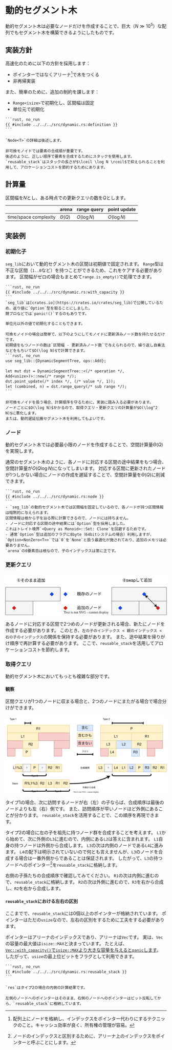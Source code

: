 # 動的セグメント木

動的セグメント木は必要なノードだけを作成することで、巨大（$N \gg 10^5$）な配列でもセグメント木を構築できるようにしたものです。

## 実装方針

高速化のために以下の方針を採用します：

- ポインターではなくアリーナ[^arena]で木をつくる
- 非再帰実装

また、簡単のために、追加の制約を課します：

- `Range<isize>`で初期化し、区間幅は固定
- 単位元で初期化

~~~admonish example title="実装例（動的セグメント木）"
```rust, no_run
{{ #include ../../../src/dynamic.rs:definition }}
```

`Node<T>`の詳細は後述します。

非可換モノイドでは要素の合成順が重要です。
後述のように、正しい順序で要素を合成するためにスタックを使用します。
`reusable_stack`はスタックの長さが$\lceil \log N \rceil$で抑えられることを利用して、アロケーションコストを節約するためにあります。
~~~

## 計算量

区間幅を$N$とし、ある時点での更新クエリの数を$Q$とします。

|                       | arena        | range query | point update |
| --------------------- | ------------ | ----------- | ------------ |
| time/space complexity | $\Theta (Q)$ | $O(\log N)$ | $O(\log N)$  |

## 実装例

### 初期化子

`seg_lib`において動的セグメント木の区間は初期値で固定されます。
`Range`型は不正な区間（`1..0`など）を持つことができるため、これをケアする必要があります。
区間幅がゼロの場合もまとめて`range.is_empty()`で処理できます。

~~~admonish example title="実装例（初期化子）"
```rust, no_run
{{ #include ../../../src/dynamic.rs:with_capacity }}
```
`seg_lib`は[crates.io](https://crates.io/crates/seg_lib)で公開しているため、返り値に`Option`型を取ることにしました。
競プロなどでは`panic!()`するのもありです。
~~~

~~~admonish tip
単位元以外の値で初期化することもできます。

可換モノイドの場合は簡単で、以下のようにしてモノイドに更新済みノード数を持たせるだけです。
初期値をもつノードの数は`区間幅 - 更新済みノード数`で与えられるので、繰り返し自乗法などをもちいて$O(\log N)$で計算できます。
```rust, no_run
use seg_lib::{DynamicSegmentTree, ops::Add};

let mut dst = DynamicSegmentTree::<(/* operation */, Add<usize>)>::new(/* range */);
dst.point_update(/* index */, (/* value */, 1));
let (combined, n) = dst.range_query(/* sub range */);
```

非可換モノイドを扱う場合、計算順序を守るために、実装に踏み入る必要があります。
ノードごとに$O(\log N)$かかるので、取得クエリ・更新クエリの計算量が$O(\log^2 N)$に悪化します。
または、動的遅延伝搬セグメント木を利用してもよいです。
~~~

### ノード

動的セグメント木では必要最小限のノードを作成することで、空間計算量$\Theta(Q)$を実現します。

通常のセグメント木のように、各ノードに対応する区間の途中結果をもつ場合、空間計算量が$O(Q \log N)$になってしまいます。
対応する区間に更新されたノードが1つしかない場合にノードの作成を遅延することで、空間計算量を$\Theta(Q)$に削減できます。

~~~admonish example title="実装例（初期化子）"
```rust, no_run
{{ #include ../../../src/dynamic.rs:node }}
```
- `seg_lib`の動的セグメント木では区間幅を固定しているので、各ノードが持つ区間情報は暗黙的に与えられます。
区間情報は根から子を辿る際に計算できるので、ノードには持ちません。
- ノードに対応する区間の途中結果には`Option`型を採用しました。
これはトレイト境界`<Query as Monoid>::Set: Clone`を回避するためです。
- 通常`Option`型は追加のフラグに8byte（64bitシステムの場合）利用しますが、`Option<NonZero<T>>`では`0`を`None`と扱う最適化が施されており、追加のメモリは必要ありません。
`arena`の0要素目は根なので、子のインデックスは常に正です。
~~~

### 更新クエリ

![range update](dynamic_pu.drawio.svg)

あるノードに対応する区間で2つめのノードが更新される場合、新たにノードを作成する必要があります。
このとき、`左の子のインデックス < 親のインデックス < 右の子のインデックス`の関係を保持する必要があります。
また、途中結果を帰りがけ順序で再計算する必要があります。
ここで、`reusable_stack`を活用してアロケーションコストを節約します。

### 取得クエリ

動的セグメント木においてもっとも複雑な部分です。

#### 観察

区間クエリが1つのノードに収まる場合と、2つのノードにまたがる場合で場合分けができます。

![range query](dynamic_rq.drawio.svg)

タイプ1の場合、次に訪問するノードが右（左）の子ならば、合成順序は最後のノードよりも左（右）側です。
また、訪問順序が早いノードほど外側にあることが分かります。
`reusable_stack`を活用することで、この順序を再現できます。

タイプ2の場合に左の子を祖先に持つノード群を合成することを考えます。
`L1`から始めて、次に外側の`L3`に進むので、内側にある`L2`は答えに含まれます。
`L1`自身の持つノードは外側から合成します。
`L3`の次は内側のノードである`L4`に進みます。
`L4`の配下は明示されていないので何とも言えませんが、`L3`のノードを合成する場合は一番外側からであることは保証されます。
したがって、`L3`の持つノードへのポインター[^arena_pointer]を`reusable_stack`に格納します。

右側の子孫たちの合成順序で確認してみてください。
`R1`の次は内側に進むので、`reusable_stack`に格納します。
`R2`の次は外側に進むので、`R3`を右から合成し、`R2`を右から合成します。

#### `reusable_stack`における左右の区別

ここまでで、`reusable_stack`には0個以上のポインターが格納されています。
ポインターはただの`usize`なので、左右の区別をするために工夫をする必要があります。

ポインターはアリーナのインデックスであり、アリーナは`Vec`です。
実は、`Vec`の容量の最大値は`isize::MAX`と決まっています。
たとえば、[`Vec::with_capacity()`で`isize::MAX`より大きな容量を与えると`panic`します](https://doc.rust-lang.org/std/vec/struct.Vec.html#method.with_capacity)。
したがって、`usize`の最上位ビットをフラグとして利用できます。

~~~admonish example title="実装例（左右の区別）"
```rust, no_run
{{ #include ../../../src/dynamic.rs:reusable_stack }}
```

`res`はタイプ2の場合の内側の計算結果です。

左側のノードへのポインターはそのまま、右側のノードへのポインターはビット反転してから、`reusable_stack`に格納しています。
~~~

[^arena]: 配列上にノードを格納し、インデックスをポインター代わりにするテクニックのこと。キャッシュ効率が良く、所有権の管理が容易。
[^arena_pointer]: ノードのインデックスと区別するために、アリーナ上のインデックスをポインターと呼ぶことにします。
